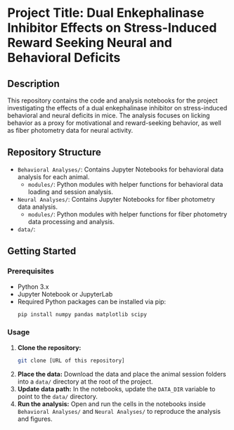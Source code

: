 # Project Title: Dual Enkephalinase Inhibitor Effects on Stress-Induced Reward Seeking Neural and Behavioral Deficits

## Description

This repository contains the code and analysis notebooks for the project investigating the effects of a dual enkephalinase inhibitor on stress-induced behavioral and neural deficits in mice. The analysis focuses on licking behavior as a proxy for motivational and reward-seeking behavior, as well as fiber photometry data for neural activity.

## Repository Structure

- `Behavioral Analyses/`: Contains Jupyter Notebooks for behavioral data analysis for each animal.
  - `modules/`: Python modules with helper functions for behavioral data loading and session analysis.
- `Neural Analyses/`: Contains Jupyter Notebooks for fiber photometry data analysis.
  - `modules/`: Python modules with helper functions for fiber photometry data processing and analysis.
- `data/`: 

## Getting Started

### Prerequisites

- Python 3.x
- Jupyter Notebook or JupyterLab
- Required Python packages can be installed via pip:
  ```bash
  pip install numpy pandas matplotlib scipy
  ```

### Usage

1.  **Clone the repository:**
    ```bash
    git clone [URL of this repository]
    ```
2.  **Place the data:**
    Download the data and place the animal session folders into a `data/` directory at the root of the project.
3.  **Update data path:**
    In the notebooks, update the `DATA_DIR` variable to point to the `data/` directory.
4.  **Run the analysis:**
    Open and run the cells in the notebooks inside `Behavioral Analyses/` and `Neural Analyses/` to reproduce the analysis and figures.
